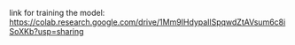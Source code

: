 link for training the model: https://colab.research.google.com/drive/1Mm9IHdypaIlSpqwdZtAVsum6c8iSoXKb?usp=sharing